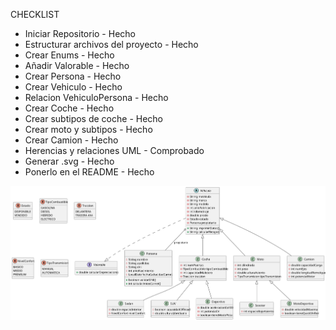 CHECKLIST

- Iniciar Repositorio - Hecho
- Estructurar archivos del proyecto - Hecho
- Crear Enums - Hecho
- Añadir Valorable - Hecho
- Crear Persona - Hecho
- Crear Vehiculo - Hecho
- Relacion VehiculoPersona - Hecho
- Crear Coche - Hecho
- Crear subtipos de coche - Hecho
- Crear moto y subtipos - Hecho
- Crear Camion - Hecho
- Herencias y relaciones UML - Comprobado
- Generar .svg - Hecho
- Ponerlo en el README - Hecho

![Diagrama de clases](uml/diagrama_clases.svg)
